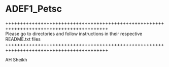 ADEF1_Petsc
===========
+++++++++++++++++++++++++++++++++++++++++++++++++++++++++++++++++++++++++++++++++++++++++                 
  Please go to directories and follow instructions in their respective README.txt files
+++++++++++++++++++++++++++++++++++++++++++++++++++++++++++++++++++++++++++++++++++++++++



AH Sheikh
